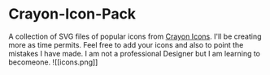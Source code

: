 # Crayon-Icon-Pack
A collection of SVG files of popular icons from [Crayon Icons](https://play.google.com/store/apps/details?id=com.jndapp.cartoon.crayon.iconpack). I'll be creating more as time permits. Feel free to add your icons and also to point the mistakes I have made. I am not a professional Designer but I am learning to becomeone.
![[icons.png]]